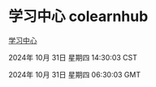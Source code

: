 # 学习中心 colearnhub
[学习中心](http://219.139.197.74:56308/colearnhub/)

2024年 10月 31日 星期四 14:30:03 CST

2024年 10月 31日 星期四 06:30:03 GMT
